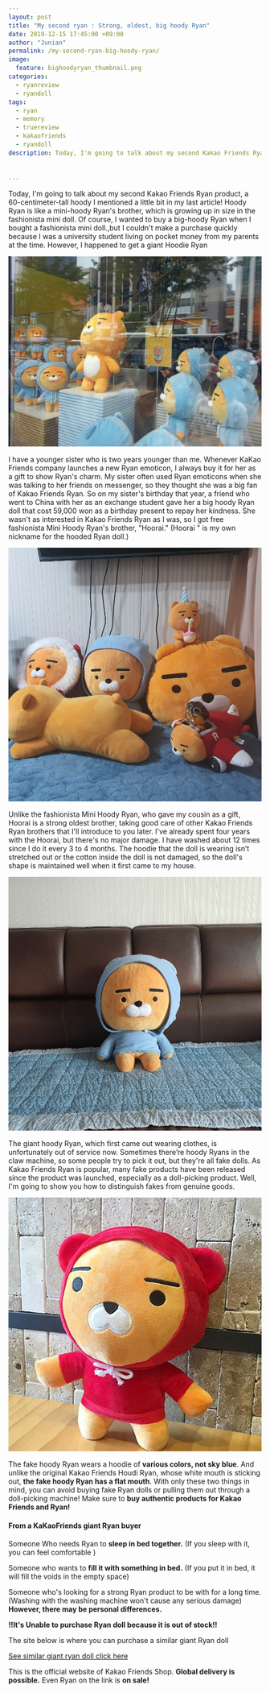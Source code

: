 ```yaml
---
layout: post
title: "My second ryan : Strong, oldest, big hoody Ryan"
date: 2019-12-15 17:45:00 +09:00
author: "Junian"
permalink: /my-second-ryan-big-hoody-ryan/
image:
  feature: bighoodyryan_thumbnail.png
categories:
  - ryanreview
  - ryandoll
tags:
  - ryan
  - memory
  - truereview
  - kakaofriends
  - ryandoll
description: Today, I'm going to talk about my second Kakao Friends Ryan product, a 60-centimeter-tall hoody I mentioned a little bit in my last article! Hoody Ryan is like a mini-hoody Ryan's brother, which is growing up in size in the fashionista mini doll.

 
---
```




Today, I'm going to talk about my second Kakao Friends Ryan product, a 60-centimeter-tall hoody I mentioned a little bit in my last article! Hoody Ryan is like a mini-hoody Ryan's brother, which is growing up in size in the fashionista mini doll. 
Of course, I wanted to buy a big-hoody Ryan when I bought a fashionista mini doll.,but I couldn't make a purchase quickly because I was a university student living on pocket money from my parents at the time. However, I happened to get a giant Hoodie Ryan 

![gianthoodyryaninshop](/img/post/03/hoodyryaninshop.jpg)

I have a younger sister who is two years younger than me. Whenever KaKao Friends company launches a new Ryan emoticon, I always buy it for her as a gift to show Ryan's charm. My sister often used Ryan emoticons when she was talking to her friends on messenger, so they thought she was a big fan of Kakao Friends Ryan.
So on my sister's birthday that year, a friend who went to China with her as an exchange student gave her a big hoody Ryan doll that cost 59,000 won as a birthday present to repay her kindness.
She wasn't as interested in Kakao Friends Ryan as I was, so I got free fashionista Mini Hoody Ryan's brother, "Hoorai." (Hoorai " is my own nickname for the hooded Ryan doll.)

![gianthoodyryanwithfamilyryan](/img/post/03/brotherhoorai.jpg)

Unlike the fashionista Mini Hoody Ryan, who gave my cousin as a gift, Hoorai is a strong oldest brother, taking good care of other Kakao Friends Ryan brothers that I'll introduce to you later. 
I've already spent four years with the Hoorai, but there's no major damage. I have washed about 12 times since I do it every 3 to 4 months. The hoodie that the doll is wearing isn’t stretched out or the cotton inside the doll is not damaged, so the doll's shape is maintained well when it first came to my house.

![gianthoodyryan](/img/post/03/hoorai.jpg)

The giant hoody Ryan, which first came out wearing clothes, is unfortunately out of service now.
Sometimes there’re hoody Ryans in the claw machine, so some people try to pick it out, but they're all fake dolls. As Kakao Friends Ryan is popular, many fake products have been released since the product was launched, especially as a doll-picking product.  Well, I'm going to show you how to distinguish fakes from genuine goods.

![redhoodyfakeryan](/img/post/03/fakeryan.jpg)

The fake hoody Ryan wears a hoodie of **various colors, not sky blue**.  And unlike the original Kakao Friends Houdi Ryan, whose white mouth is sticking out, **the fake hoody Ryan has a flat mouth**.  With only these two things in mind, you can avoid buying fake Ryan dolls or pulling them out through a doll-picking machine! Make sure to **buy authentic products for Kakao Friends and Ryan!**



#### From a KaKaoFriends giant Ryan buyer

Someone Who needs Ryan to **sleep in bed together.**
(If you sleep with it, you can feel comfortable )

Someone who wants to **fill it with something in bed.**
(If you put it in bed, it will fill the voids in the empty space)

Someone who's looking for a strong Ryan product to be with for a long time. 
(Washing with the washing machine won't cause any serious damage)
**However, there may be personal differences.**



**!!It's Unable to purchase Ryan doll because it is out of stock!!**



The site below is where you can purchase a similar giant Ryan doll

[See similar giant ryan doll click here](http://bit.ly/kakao_winter_ryan_sale)

This is the official website of Kakao Friends Shop. **Global delivery is possible.** Even Ryan on the link is **on sale!**